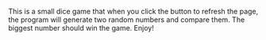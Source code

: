 This is a small dice game that when you click the button to refresh the page, the program will generate two random numbers and compare them. The biggest number should win the game. Enjoy!
